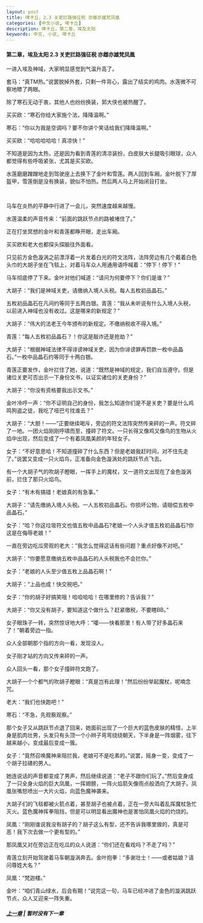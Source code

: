 ```yaml
---
layout: post
title: 啤卡丘，2.3 关吏拦路强征税 亦雌亦雄梵凤凰
categories: [中文小说, 啤卡丘]
description: 啤卡丘，第二章，埃及太阳
keywords: 中文, 小说, 啤卡丘
---
```


#### 第二章，埃及太阳 2.3 关吏拦路强征税 亦雌亦雄梵凤凰

一进入埃及神域，大家明显感觉到气温升高了。

套马：“真TM热。”说罢脱掉外套，只剩一件背心，露出了结实的鸡肉。水莲微不可察地瞟了两眼。

除了寒石无动于衷，其他人也纷纷换装，郭大侠也被热醒了。

买买欧：“寒石你给大家施个法，降降温啊。”

寒石：“你以为我是空调吗？要不你讲个笑话给我们降降温啊。”

买买欧：“哈哈哈哈哈！真凉快！”

不知道是因为太热，还是因为看到青莲的清凉装扮，白皮肤大长腿吸引眼球，众人都觉得有些呼吸紧张，尤其是买买欧。

水莲磨磨蹭蹭地走到驾驶座上去换下了金叶和雪莲。两人回到车厢，金叶脱下了厚盔甲，雪莲倒是没有换装，貌似不怕热。然后两人马上开始闭目打坐。

<br>

马车在炎热的平静中行进了一会儿，突然速度越来越慢。

水莲温柔的声音传来：“前面的跳跃节点的路被堵住了。”

正在打坐冥想的金叶和青莲都睁开眼，走出车厢。

买买欧和老大也都探头探脑往外面看。

只见前方金色漩涡之前漂浮着一片发着白光的符文法阵，法阵旁边有几个戴着白色头巾的大胡子坐在飞毯上，对着马车众人用通用语呼喊着：“停下！停下！”

马车彻底停了下来。金叶对他们喊道：“请问为何要停下？你们是谁？”

大胡子：“我们是神域关吏，请缴纳入境人头税。每人五枚初品晶石。”

五枚初品晶石在凡间约等同于五两白银。青莲：“我从未听说有什么入境人头税，以前进入神域也没有收过。这是哪来的新规定？”

大胡子：“伟大的法老王今年颁布的新规定。不缴纳税收不得入境。”

青莲：“每人五枚初品晶石？！你这是敲诈还是抢劫？”

大胡子：“根据神域法律不得诽谤神域关吏，因为你诽谤罪再罚款一枚中品晶石。”一枚中品晶石约等同于十两白银。

青莲正要发作，金叶拦住了她，说道：“既然是神域的规定，我们自当遵守。但是诸位关吏可否出示一下身份文书，以证实诸位的关吏身份？”

大胡子：“你没有资格要我出示文书。”

金叶冷哼一声：“你不证明自己的身份，我怎么知道你们是不是关吏？要是什么鸡鸣狗盗之徒，我吃了哑巴亏找谁去？”

大胡子：“大胆！——”正要继续喝斥，旁边的符文法阵突然传来砰的一声。符文碎了一地。一团火焰刚刚呼啸而至，撞碎了符文。一只长得又像鸡又像鸟的生物从火焰中出现，然后变成了一个有着凤凰美颜的年轻女子。

女子：“不好意思哈！不知道撞碎了什么东西？但是老娘我赶时间，对不住先走了。”说罢又变成一只火焰鸟，正准备向金色漩涡处的跳跃节点飞去。

有一个大胡子气的吹胡子瞪眼，一挥手上的魔杖，又一道符文出现在了金色漩涡前，拦住了那只火焰鸟。

女子：“有木有搞错！老娘真的有急事。”

大胡子：“请先缴纳入境人头税。一人五枚初品晶石。你损坏公物，请赔偿五枚中品晶石。”

女子：“哈？你这垃圾符文也值五枚中品晶石?老娘一个人头才值五枚初品晶石?你这是在侮辱老娘！”

一直在旁边吃瓜旁观的老大：”我怎么觉得这话有些问题？重点好像不对吧。”

大胡子：“你要愿意缴纳五枚中品晶石的人头税我也不会拦你。”

女子：“老娘的人头至少值五枚上品晶石啊！”

大胡子：“上品也成！快交税吧。”

女子：“你的胡子好搞笑哦！哈哈哈哈！在哪里修的？告诉我？”

大胡子：“你又没有胡子，要知道这个做什么？赶紧缴税，不要瞎BB。”

女子眼珠子一转，突然惊讶地大呼：“嚯——快看那里！有人带了好多晶石来了！”朝着旁边一指。

众人全部朝那个指的方向一看，发现没人。

女子刚才站的方向又传来砰的一声。

众人回头一看，那个女子撞碎符文跑了。

大胡子一个个都气的吹胡子瞪眼：“真是岂有此理！”然后纷纷举起魔杖，呢喃念咒。

老大：“我们也快跑吧！”

寒石：“不急，先观察观察。”

那个女子又从跳跃节点退了回来，她面前出现了一个巨大的蓝色皮肤的精怪，上半身是肌肉壮男，头发只有头顶一个小辫子弯弯绕绕朝天，下半身是一阵烟雾，往下越来越小，变成最后变成一簇。

女子：“竟然召唤魔神来阻拦我，老娘可不是吃素的。”说罢，摇身一变，变成了一个胡子拉碴的男人。

她连说话的声音都变成了男声，然后继续说道：“老子不跟你们玩了。”然后变身成了一只全身火焰的巨大凤凰，一挥翅膀，一阵火焰箭矢像雨点般洒向了大胡子。凤凰张嘴怒喷出一大片火焰，向蓝色魔神袭来。

大胡子们的飞毯都被火箭点着，甚至胡子也被点着，正在一旁大叫着乱挥魔杖急忙灭火。蓝色魔神挥拳阻挡，但是可以明显看出魔神也是害怕凤凰火焰的灼烧的。

凤凰：“刚刚谁说我没有胡子的？胡子这么有型，还不告诉我哪里做的，真是可恶！我下次去做一个更有型的。”

那凤凰又对在旁边正在吃瓜的众人说道：“你们还在看戏吗？不走了吗？”

青莲立刻开始驾驶着马车朝漩涡奔去。金叶抱拳：“多谢壮士！——或者姑娘？请问尊姓大名？”

凤凰：“梵迦楼。”

金叶：“咱们青山绿水，后会有期！”说完这一句，马车已经冲进了金色的漩涡跳跃节点，众人又迎来一阵失重。

##### [上一章](/2020/03/25/Pikaqiu-2-2/) | 暂时没有下一章